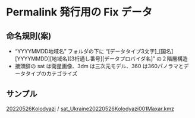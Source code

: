 # Permalink 発行用の Fix データ

## 命名規則(案)
* “YYYYMMDD地域名” フォルダの下に “[データタイプ3文字]_[国名][YYYYMMDD][地域名][3桁通し番号][データプロバイダ名]” の２階層構造
* 接頭辞の sat は衛星画像、3dm は三次元モデル、360 は360パノラマとデータタイプのカテゴライズ

## サンプル
[20220526Kolodyazi](https://github.com/mapconcierge/Ukraine2022data/tree/main/satelliteimageries/permanent) / [sat_Ukraine20220526Kolodyazi001Maxar.kmz](https://github.com/mapconcierge/Ukraine2022data/blob/main/satelliteimageries/permanent/20220526Kolodyazi/sat_Ukraine20220526Kolodyazi001Maxar.kmz)
